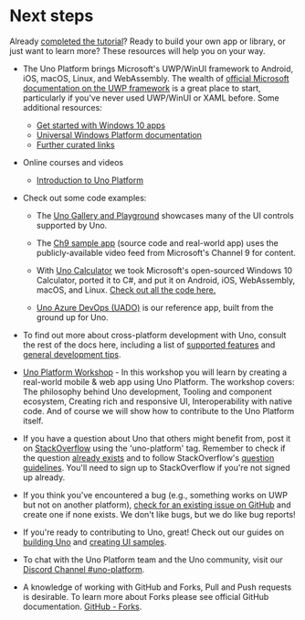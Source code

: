 # Next steps

Already [completed the tutorial](getting-started-tutorial-1.md)? Ready to build your own app or library, or just want to learn more? These resources will help you on your way.

* The Uno Platform brings Microsoft's UWP/WinUI framework to Android, iOS, macOS, Linux, and WebAssembly. The wealth of [official Microsoft documentation on the UWP framework](https://docs.microsoft.com/en-us/windows/uwp/develop/) is a great place to start, particularly if you've never used UWP/WinUI or XAML before. Some additional resources:
   - [Get started with Windows 10 apps](https://docs.microsoft.com/en-us/windows/uwp/get-started/)
   - [Universal Windows Platform documentation](https://docs.microsoft.com/en-us/windows/uwp/develop)
   - [Further curated links](winui-doc-links-development.md)

* Online courses and videos
   - [Introduction to Uno Platform](https://www.udemy.com/course/introduction-to-uno-platform/?referralCode=C9FE308096EADFB5B661)

* Check out some code examples:

    * The [Uno Gallery and Playground](https://github.com/unoplatform/uno.Playground) showcases many of the UI controls supported by Uno.
    * The [Ch9 sample app](https://github.com/unoplatform/Uno.Ch9) (source code and real-world app) uses the publicly-available video feed from Microsoft's Channel 9 for content. 


    * With [Uno Calculator](https://calculator.platform.uno/) we took Microsoft's open-sourced Windows 10 Calculator, ported it to C#, and put it on Android, iOS, WebAssembly, macOS, and Linux. [Check out all the code here.](https://github.com/unoplatform/calculator)

    * [Uno Azure DevOps (UADO)](https://github.com/unoplatform/uado) is our reference app, built from the ground up for Uno.

* To find out more about cross-platform development with Uno, consult the rest of the docs here, including a list of [supported features](supported-features.md) and [general development tips](using-uno-ui.md).

* [Uno Platform Workshop](https://github.com/unoplatform/workshops) - In this workshop you will learn by creating a real-world mobile & web app using Uno Platform. The workshop covers: The philosophy behind Uno development, Tooling and component ecosystem, Creating rich and responsive UI, Interoperability with native code. And of course we will show how to contribute to the Uno Platform itself.

* If you have a question about Uno that others might benefit from, post it on [StackOverflow](https://stackoverflow.com/questions/ask?tags=uno-platform) using the 'uno-platform' tag. Remember to check if the question [already exists](https://stackoverflow.com/questions/tagged/uno-platform) and to follow StackOverflow's [question guidelines](https://stackoverflow.com/help/how-to-ask). You'll need to sign up to StackOverflow if you're not signed up already.

* If you think you've encountered a bug (e.g., something works on UWP but not on another platform), [check for an existing issue on GitHub](https://github.com/unoplatform/uno/issues) and create one if none exists. We don't like bugs, but we do like bug reports!

* If you're ready to contributing to Uno, great! Check out our guides on [building Uno](uno-development/debugging-uno-ui.md) and [creating UI samples](uno-development/working-with-the-samples-apps.md).

* To chat with the Uno Platform team and the Uno community, visit our [Discord Channel #uno-platform](https://discord.gg/eBHZSKG).

* A knowledge of working with GitHub and Forks, Pull and Push requests is desirable. To learn more about Forks please see official GitHub documentation. [GitHub - Forks](https://help.github.com/en/github/collaborating-with-issues-and-pull-requests/working-with-forks).
